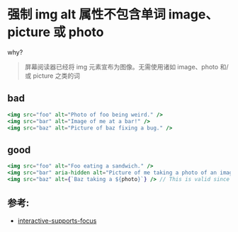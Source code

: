 # 强制 img alt 属性不包含单词 image、picture 或 photo

why?

> 屏幕阅读器已经将 img 元素宣布为图像。无需使用诸如 image、photo 和/或 picture 之类的词

## bad

```jsx
<img src="foo" alt="Photo of foo being weird." />
<img src="bar" alt="Image of me at a bar!" />
<img src="baz" alt="Picture of baz fixing a bug." />
```

## good

```jsx
<img src="foo" alt="Foo eating a sandwich." />
<img src="bar" aria-hidden alt="Picture of me taking a photo of an image" /> // Will pass because it is hidden.
<img src="baz" alt={`Baz taking a ${photo}`} /> // This is valid since photo is a variable name.
```

## 参考:

- [interactive-supports-focus](https://github.com/jsx-eslint/eslint-plugin-react/blob/c42b624d0fb9ad647583a775ab9751091eec066f/docs/rules/interactive-supports-focus)
